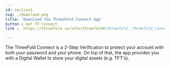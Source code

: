 ```yaml
---
id: section1
svg: ./download.png
title: 'Download the ThreeFold Connect App'
button : Get TF Connect
link :  https://threefold.io/info/threefold#/threefold__threefold_connect 

---
```

The ThreeFold Connect is a 2-Step Verification to protect your account with both your password and your phone.
On top of that, the app provides you with a Digital Wallet to store your digital assets (e.g. TFT's). 